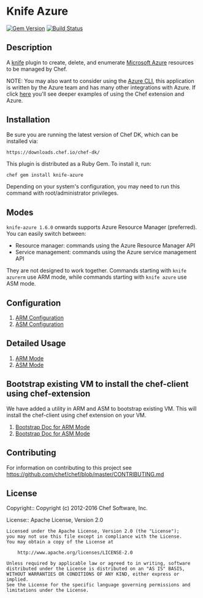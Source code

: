 # Knife Azure

[![Gem Version](https://badge.fury.io/rb/knife-azure.svg)](https://rubygems.org/gems/knife-azure) [![Build Status](https://travis-ci.org/chef/knife-azure.svg?branch=master)](https://travis-ci.org/chef/knife-azure)

## Description

A [knife](http://docs.chef.io/knife.html) plugin to create, delete, and enumerate [Microsoft Azure](https://azure.microsoft.com) resources to be managed by Chef.

NOTE: You may also want to consider using the [Azure CLI](https://docs.microsoft.com/en-us/cli/azure/install-azure-cli), this application is written by the Azure team and has many other integrations with Azure. If click [here](https://github.com/chef-partners/azure-chef-extension/blob/master/examples/azure-xplat-cli-examples.md) you'll see deeper examples of using the Chef extension and Azure.

## Installation

Be sure you are running the latest version of Chef DK, which can be installed via:

```
https://downloads.chef.io/chef-dk/
```

This plugin is distributed as a Ruby Gem. To install it, run:

```bash
chef gem install knife-azure
```

Depending on your system's configuration, you may need to run this command with root/administrator privileges.

## Modes

`knife-azure 1.6.0` onwards supports Azure Resource Manager (preferred). You can easily switch between:

- Resource manager: commands using the Azure Resource Manager API
- Service management: commands using the Azure service management API

They are not designed to work together. Commands starting with `knife azurerm` use ARM mode, while commands starting with `knife azure` use ASM mode.

## Configuration

1. [ARM Configuration](docs/configuration.md#arm-mode)
1. [ASM Configuration](docs/configuration.md#asm-mode)

## Detailed Usage

1. [ARM Mode](docs/ARM.md)
1. [ASM Mode](docs/ASM.md)

## Bootstrap existing VM to install the chef-client using chef-extension

We have added a utility in ARM and ASM to bootstrap existing VM. This will install the chef-client using chef extension on your VM.

1. [Bootstrap Doc for ARM Mode](docs/bootstrap.md#arm-mode)
1. [Bootstrap Doc for ASM Mode](docs/bootstrap.md#asm-mode)

## Contributing

For information on contributing to this project see <https://github.com/chef/chef/blob/master/CONTRIBUTING.md>

## License

Copyright:: Copyright (c) 2012-2016 Chef Software, Inc.

License:: Apache License, Version 2.0

```text
Licensed under the Apache License, Version 2.0 (the "License");
you may not use this file except in compliance with the License.
You may obtain a copy of the License at

    http://www.apache.org/licenses/LICENSE-2.0

Unless required by applicable law or agreed to in writing, software
distributed under the License is distributed on an "AS IS" BASIS,
WITHOUT WARRANTIES OR CONDITIONS OF ANY KIND, either express or implied.
See the License for the specific language governing permissions and
limitations under the License.
```
